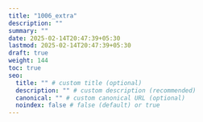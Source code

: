 ```yaml
---
title: "1006_extra"
description: ""
summary: ""
date: 2025-02-14T20:47:39+05:30
lastmod: 2025-02-14T20:47:39+05:30
draft: true
weight: 144
toc: true
seo:
  title: "" # custom title (optional)
  description: "" # custom description (recommended)
  canonical: "" # custom canonical URL (optional)
  noindex: false # false (default) or true
---
```

